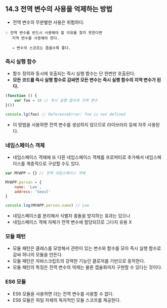 ## 14.3 전역 변수의 사용을 억제하는 방법

- 전역 변수의 무분별한 사용은 위험하다.

```
💡 전역 변수를 반드시 사용해야 할 이유를 찾지 못한다면
   지역 변수를 사용해야 한다.

   → 변수의 스코프는 좁을수록 좋다.
```

### 즉시 실행 함수

- 함수 정의와 동시에 호출되는 즉시 실행 함수는 단 한번만 호출된다.
- **모든 코드를 즉시 실행 함수로 감싸면 모든 변수는 즉시 실행 함수의 지역 변수가 된다.**

```js
(function () {
    var foo = 10 // 즉시 실행 함수의 지역 변수
}())

console.lg(foo) // ReferenceError: foo is not defined
```

- 이 방법을 사용하면 전역 변수를 생성하지 않으므로 라이브러리 등에 자주 사용된다.

### 네임스페이스 객체

- 네임스페이스 객체에 또 다른 네임스페이스 객체를 프로퍼티로 추가해서 네임스페이스를 계층적으로 구성할 수도 있다.

```js
var MYAPP = {} // 전역 네임스페이스 객체

MYAPP.person = {
    name: 'Lee',
    address: 'Seoul'
}

console.log(MYAPP.person.name) // Lee
```

- 네임스페이스를 분리해서 식별자 충돌을 방지하는 효과는 있으나
- 네임스페이스 객체 자체가 전역 변수에 할당되므로 그다지 유용 X

### 모듈 패턴

- 모듈 패턴은 클래스를 모방해서 관련이 있는 변수와 함수를 모아 즉시 실행 함수로 감싸 하나의 모듈을 만든다.
- 모듈 패턴은 자바스크립트의 강력한 기능인 클로저를 기반으로 동작한다.
- 모듈 패턴의 특징은 전역 변수의 억제는 물론 캡슐화까지 구현할 수 있다는 것이다.

### ES6 모듈

- ES6 모듈을 사용하면 더는 전역 변수를 사용할 수 없다.
- ES6 모듈은 파일 자체의 독자적인 모듈 스코프를 제공한다.